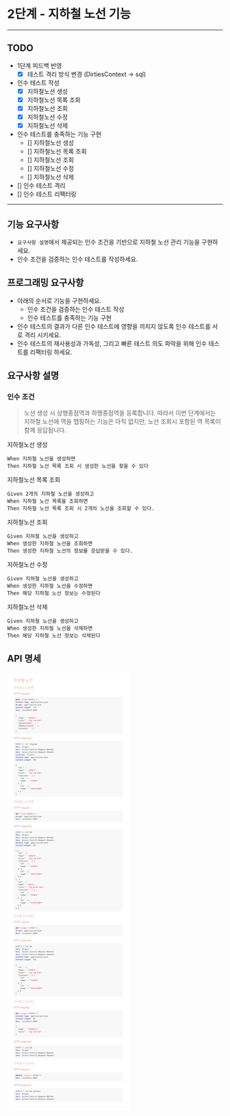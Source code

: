2단계 - 지하철 노선 기능
===

***

## TODO
- 1단계 피드백 반영
  - [X] 테스트 격리 방식 변경 (DirtiesContext -> sql)
- 인수 테스트 작성
  - [X] 지하철노선 생성
  - [X] 지하철노선 목록 조회
  - [X] 지하철노선 조회
  - [X] 지하철노선 수정
  - [X] 지하철노선 삭제
- 인수 테스트를 충족하는 기능 구현
  - [] 지하철노선 생성
  - [] 지하철노선 목록 조회
  - [] 지하철노선 조회
  - [] 지하철노선 수정
  - [] 지하철노선 삭제
- [] 인수 테스트 격리
- [] 인수 테스트 리팩터링

***

## 기능 요구사항
- `요구사항 설명`에서 제공되는 인수 조건을 기반으로 지하철 노선 관리 기능을 구현하세요.
- 인수 조건을 검증하는 인수 테스트를 작성하세요.

## 프로그래밍 요구사항
- 아래의 순서로 기능을 구현하세요.
  - 인수 조건을 검증하는 인수 테스트 작성
  - 인수 테스트를 충족하는 기능 구현
- 인수 테스트의 결과가 다른 인수 테스트에 영향을 끼치지 않도록 인수 테스트를 서로 격리 시키세요.
- 인수 테스트의 재사용성과 가독성, 그리고 빠른 테스트 의도 파악을 위해 인수 테스트를 리팩터링 하세요.

## 요구사항 설명
### 인수 조건
> 노선 생성 시 상행종점역과 하행종점역을 등록합니다. 따라서 이번 단계에서는 지하철 노선에 역을 맵핑하는 기능은 아직 없지만, 노선 조회시 포함된 역 목록이 함께 응답됩니다.

지하철노선 생성
```text
When 지하철 노선을 생성하면
Then 지하철 노선 목록 조회 시 생성한 노선을 찾을 수 있다
```
지하철노선 목록 조회
```text
Given 2개의 지하철 노선을 생성하고
When 지하철 노선 목록을 조회하면
Then 지하철 노선 목록 조회 시 2개의 노선을 조회할 수 있다.
```
지하철노선 조회
```text
Given 지하철 노선을 생성하고
When 생성한 지하철 노선을 조회하면
Then 생성한 지하철 노선의 정보를 응답받을 수 있다.
```
지하철노선 수정
```text
Given 지하철 노선을 생성하고
When 생성한 지하철 노선을 수정하면
Then 해당 지하철 노선 정보는 수정된다
```
지하철노선 삭제
```text
Given 지하철 노선을 생성하고
When 생성한 지하철 노선을 삭제하면
Then 해당 지하철 노선 정보는 삭제된다
```

## API 명세
![](./image/step2_api_info.png)
